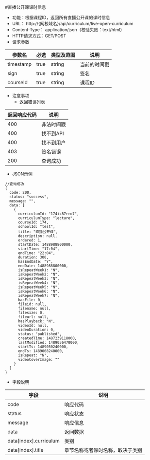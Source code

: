 #直播公开课课时信息
* 功能：根据课程ID，返回所有直播公开课的课时信息
* URL： http://{网校域名}/api/curriculum/live-open-curriculum
* Content-Type： application/json（校验失败：text/html）
* HTTP请求方式：GET/POST
* 请求参数

|参数名|	必选|	类型及范围|	说明|
|----|----|----|----|
| timestamp | true | string | 当前的时间戳 |
| sign | true | string | 签名 |
| courseId | true | string | 课程ID |

* 注意事项
  * 返回错误列表

| 返回响应代码 | 说明     |
|----------- | -------- |
|400         | 非法时间戳 |
|400         |	找不到API|
|400         |	找不到用户|
|403         |	签名错误  |
|200         |	查询成功  |

* JSON示例
````
//查询成功
{
  code: 200,
  status: "success",
  message: "",
  data: [
	{
	  curriculumId: "174iz87rro7",
	  curriculumType: "lecture",
	  courseId: 174,
	  schoolId: "test",
	  title: "直播公开课",
	  description: null,
	  ordered: 1,
	  startDate: 1488988800000,
	  startTime: "17:04",
	  endTime: "22:04",
	  duration: 300,
	  hasEndDate: "Y",
	  endDate: 1488988800000,
	  isRepeatWeek1: "N",
	  isRepeatWeek2: "N",
	  isRepeatWeek3: "N",
	  isRepeatWeek4: "N",
	  isRepeatWeek5: "N",
	  isRepeatWeek6: "N",
	  isRepeatWeek7: "N",
	  hasFile: 0,
	  fileid: null,
	  filename: null,
	  filesize: 0,
	  fileurl: null,
	  hasPlayback: "N",
	  videoId: null,
	  videoDuration: 0,
	  status: "published",
	  createdTime: 1487239118000,
	  lastModified: 1489056470000,
	  startTs: 1489050240000,
	  endTs: 1489068240000,
	  isRepeat: "N",
	  videoCoverImage: ""
	}
  ]
}
````

* 字段说明

|字段|	说明|
|---|----|
|code|	响应代码|
|status|	响应状态|
|message|	响应信息|
|data|	返回数据|
|data[index].curriculum	|类别|
|data[index].title|	章节名称或者课时名称，取决于类别|